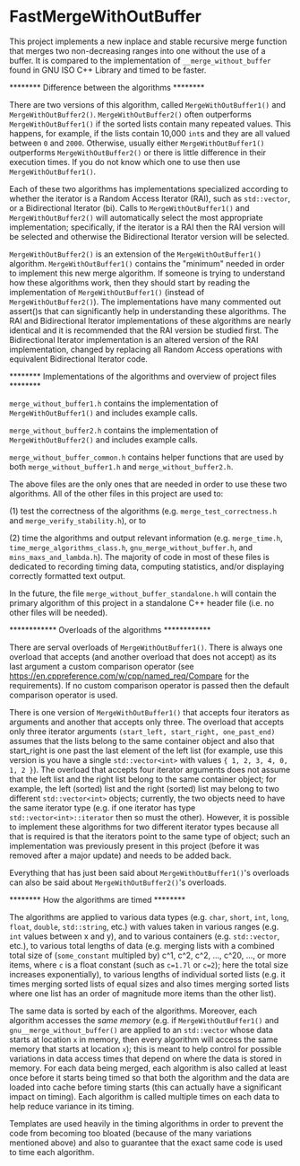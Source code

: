 # FastMergeWithOutBuffer
This project implements a new inplace and stable recursive merge function that merges two non-decreasing ranges into one without the use of a buffer. It is compared to the implementation of `__merge_without_buffer` found in GNU ISO C++ Library and timed to be faster. 



******** Difference between the algorithms ********

There are two versions of this algorithm, called `MergeWithOutBuffer1()` and `MergeWithOutBuffer2()`. 
`MergeWithOutBuffer2()` often outperforms `MergeWithOutBuffer1()` if the sorted lists contain many repeated values. This happens, for example, if the lists contain 10,000 `int`s and they are all valued between `0` and `2000`. Otherwise, usually either `MergeWithOutBuffer1()` outperforms `MergeWithOutBuffer2()` or there is little difference in their execution times. If you do not know which one to use then use `MergeWithOutBuffer1()`. 

Each of these two algorithms has implementations specialized according to whether the iterator is a Random Access Iterator (RAI), such as `std::vector`, or a Bidirectional Iterator (bi). Calls to `MergeWithOutBuffer1()` and `MergeWithOutBuffer2()` will automatically select the most appropriate implementation; specifically, if the iterator is a RAI then the RAI version will be selected and otherwise the Bidirectional Iterator version will be selected. 

`MergeWithOutBuffer2()` is an extension of the `MergeWithOutBuffer1()` algorithm. `MergeWithOutBuffer1()` contains the "minimum" needed in order to implement this new merge algorithm. If someone is trying to understand how these algorithms work, then they should start by reading the implementation of `MergeWithOutBuffer1()` (instead of `MergeWithOutBuffer2()`). The implementations have many commented out assert()s that can significantly help in understanding these algorithms. The RAI and Bidirectional Iterator implementations of these algorithms are nearly identical and it is recommended that the RAI version be studied first. The Bidirectional Iterator implementation is an altered version of the RAI implementation, changed by replacing all Random Access operations with equivalent Bidirectional Iterator code. 



******** Implementations of the algorithms and overview of project files ********

`merge_without_buffer1.h`       contains the implementation of `MergeWithOutBuffer1()` and includes example calls.

`merge_without_buffer2.h`       contains the implementation of `MergeWithOutBuffer2()` and includes example calls.

`merge_without_buffer_common.h` contains helper functions that are used by both `merge_without_buffer1.h` and `merge_without_buffer2.h`.

The above files are the only ones that are needed in order to use these two algorithms. 
All of the other files in this project are used to: 

(1) test the correctness of the algorithms (e.g. `merge_test_correctness.h` and `merge_verify_stability.h`), or to 

(2) time the algorithms and output relevant information (e.g. `merge_time.h`, `time_merge_algorithms_class.h`, `gnu_merge_without_buffer.h`, and `mins_maxs_and_lambda.h`). The majority of code in most of these files is dedicated to recording timing data, computing statistics, and/or displaying correctly formatted text output.

In the future, the file `merge_without_buffer_standalone.h` will contain the primary algorithm of this project in a standalone C++ header file (i.e. no other files will be needed). 

************ Overloads of the algorithms ************

There are serval overloads of `MergeWithOutBuffer1()`. There is always one overload that accepts (and another overload that does not accept) as its last argument a custom comparison operator (see https://en.cppreference.com/w/cpp/named_req/Compare for the requirements). If no custom comparison operator is passed then the default comparison operator is used. 

There is one version of `MergeWithOutBuffer1()` that accepts four iterators as arguments and another that accepts only three. The overload that accepts only three iterator arguments `(start_left, start_right, one_past_end)` assumes that the lists belong to the same container object and also that start_right is one past the last element of the left list (for example, use this version is you have a single `std::vector<int>` with values `{ 1, 2, 3, 4, 0, 1, 2 }`). The overload that accepts four iterator arguments does not assume that the left list and the right list belong to the same container object; for example, the left (sorted) list and the right (sorted) list may belong to two different `std::vector<int>` objects; currently, the two objects need to have the same iterator type (e.g. if one iterator has type `std::vector<int>::iterator` then so must the other). 
However, it is possible to implement these algorithms for two different iterator types because all that is required is that the iterators point to the same type of object; such an implementation was previously present in this project (before it was removed after a major update) and needs to be added back. 

Everything that has just been said about `MergeWithOutBuffer1()`'s overloads can also be said about `MergeWithOutBuffer2()`'s overloads. 



******** How the algorithms are timed ********

The algorithms are applied to various data types (e.g. `char`, `short`, `int`, `long`, `float`, `double`, `std::string`, etc.) with values taken in various ranges (e.g. `int` values between x and y), and to various containers (e.g. `std::vector`, etc.), to various total lengths of data (e.g. merging lists with a combined total size of (`some_constant` multipled by) c^1, c^2, c^2, ..., c^20, ..., or more items, where `c` is a float constant (such as `c=1.7l` or `c=2`); here the total size increases exponentially), to various lengths of individual sorted lists (e.g. it times merging sorted lists of equal sizes and also times merging sorted lists where one list has an order of magnitude more items than the other list). 

The same data is sorted by each of the algorithms. Moreover, each algorithm accesses the _same memory_ (e.g. if `MergeWithOutBuffer1()` and `gnu__merge_without_buffer()` are applied to an `std::vector` whose data starts at location `x` in memory, then every algorithm will access the same memory that starts at location `x`); this is meant to help control for possible variations in data access times that depend on where the data is stored in memory. For each data being merged, each algorithm is also called at least once before it starts being timed so that both the algorithm and the data are loaded into cache before timing starts (this can actually have a significant impact on timing). Each algorithm is called multiple times on each data to help reduce variance in its timing. 

Templates are used heavily in the timing algorithms in order to prevent the code from becoming too bloated (because of the many variations mentioned above) and also to guarantee that the exact same code is used to time each algorithm. 
